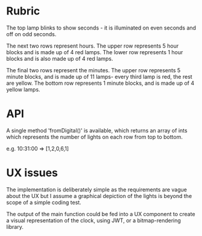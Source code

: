 # Rubric

The top lamp blinks to show seconds - it is illuminated on even seconds and off on odd
seconds.

The next two rows represent hours. The upper row represents 5 hour blocks and is made up
of 4 red lamps. The lower row represents 1 hour blocks and is also made up of 4 red lamps.

The final two rows represent the minutes. The upper row represents 5 minute blocks, and is
made up of 11 lamps- every third lamp is red, the rest are yellow. The bottom row represents
1 minute blocks, and is made up of 4 yellow lamps.

# API

A single method 'fromDigital(<time>)' is available, which returns an array of ints
which represents the number of lights on each row from top to bottom.

e.g. 10:31:00 => [1,2,0,6,1]

# UX issues
The implementation is deliberately simple as the requirements are vague about the UX
but I assume a graphical depiction of the lights is beyond the scope of a simple coding test.

The output of the main function could be fed into a UX component to create a visual representation
of the clock, using JWT, or a bitmap-rendering library.

